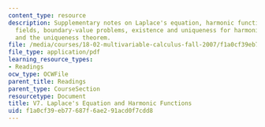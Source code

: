 ```yaml
---
content_type: resource
description: Supplementary notes on Laplace's equation, harmonic functions, vector
  fields, boundary-value problems, existence and uniqueness for harmonic functions,
  and the uniqueness theorem.
file: /media/courses/18-02-multivariable-calculus-fall-2007/f1a0cf39eb77687f6ae291acd0f7cdd8_laplace_eqn.pdf
file_type: application/pdf
learning_resource_types:
- Readings
ocw_type: OCWFile
parent_title: Readings
parent_type: CourseSection
resourcetype: Document
title: V7. Laplace's Equation and Harmonic Functions
uid: f1a0cf39-eb77-687f-6ae2-91acd0f7cdd8
---
```

